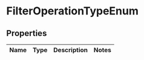 # FilterOperationTypeEnum


## Properties

Name | Type | Description | Notes
------------ | ------------- | ------------- | -------------




